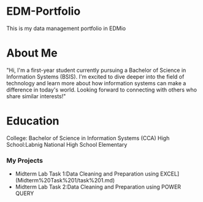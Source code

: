 # EDM-Portfolio
This is my data management portfolio in EDMio
# About Me
"Hi, I'm a first-year student currently pursuing a Bachelor of Science in Information Systems (BSIS). I'm excited to dive deeper into the field of technology and learn more about how information systems can make a difference in today's world. Looking forward to connecting with others who share similar interests!"
# Education
College: Bachelor of Science in Information Systems (CCA)
High School:Labnig National High School
Elementary
### My Projects
- Midterm Lab Task 1:Data Cleaning and Preparation using EXCEL](Midterm%20Task%201/task%201.md)
- Midterm Lab Task 2:Data Cleaning and Preparation using POWER QUERY
